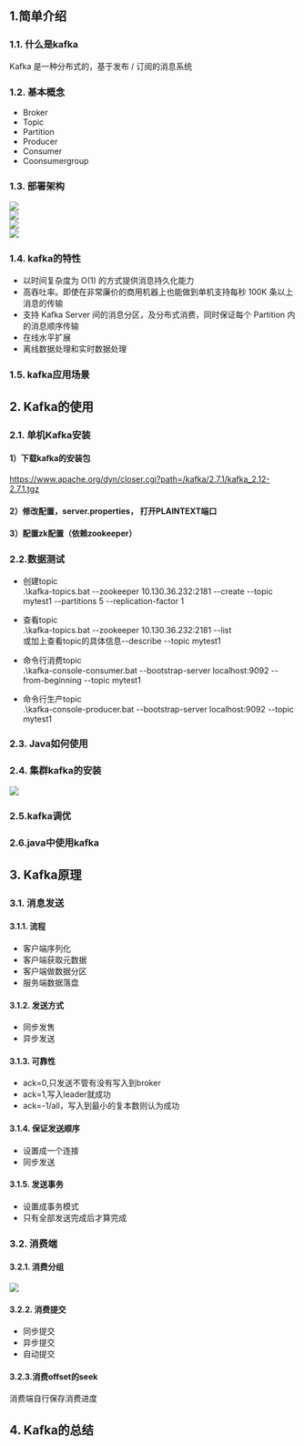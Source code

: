 ## 1.简单介绍
### 1.1. 什么是kafka
Kafka 是一种分布式的，基于发布 / 订阅的消息系统
### 1.2. 基本概念
* Broker
* Topic
* Partition
* Producer
* Consumer
* Coonsumergroup
### 1.3. 部署架构  
![](kafka部署架构1.png)  
![](kafka部署架构2.png)    
![](kafka部署架构3.png)    
![](kafka部署架构4.png)
### 1.4. kafka的特性
* 以时间复杂度为 O(1) 的方式提供消息持久化能力
* 高吞吐率。即使在非常廉价的商用机器上也能做到单机支持每秒 100K 条以上消息的传输
* 支持 Kafka Server 间的消息分区，及分布式消费，同时保证每个 Partition 内的消息顺序传输
* 在线水平扩展
* 离线数据处理和实时数据处理
### 1.5. kafka应用场景

## 2. Kafka的使用
### 2.1. 单机Kafka安装
#### 1）下载kafka的安装包
https://www.apache.org/dyn/closer.cgi?path=/kafka/2.7.1/kafka_2.12-2.7.1.tgz

#### 2）修改配置，server.properties， 打开PLAINTEXT端口
#### 3）配置zk配置（依赖zookeeper）

### 2.2.数据测试
* 创建topic  
  .\kafka-topics.bat --zookeeper 10.130.36.232:2181 --create --topic mytest1 --partitions 5 --replication-factor 1

* 查看topic  
  .\kafka-topics.bat --zookeeper 10.130.36.232:2181 --list    
  或加上查看topic的具体信息--describe --topic mytest1 
* 命令行消费topic  
  .\kafka-console-consumer.bat --bootstrap-server localhost:9092 --from-beginning --topic mytest1
* 命令行生产topic  
  .\kafka-console-producer.bat --bootstrap-server localhost:9092 --topic mytest1
### 2.3. Java如何使用
### 2.4. 集群kafka的安装  
![](kafka集群配置.png)
### 2.5.kafka调优
### 2.6.java中使用kafka

## 3. Kafka原理
### 3.1. 消息发送
#### 3.1.1. 流程
* 客户端序列化
* 客户端获取元数据
* 客户端做数据分区
* 服务端数据落盘
#### 3.1.2. 发送方式
* 同步发售
* 异步发送
#### 3.1.3. 可靠性
* ack=0,只发送不管有没有写入到broker
* ack=1,写入leader就成功
* ack=-1/all，写入到最小的复本数则认为成功
#### 3.1.4. 保证发送顺序
* 设置成一个连接
* 同步发送
#### 3.1.5. 发送事务
* 设置成事务模式
* 只有全部发送完成后才算完成

### 3.2. 消费端
#### 3.2.1. 消费分组
![](kafka消费分组.png)
#### 3.2.2. 消费提交
* 同步提交
* 异步提交
* 自动提交

#### 3.2.3.消费offset的seek
消费端自行保存消费进度

## 4. Kafka的总结

